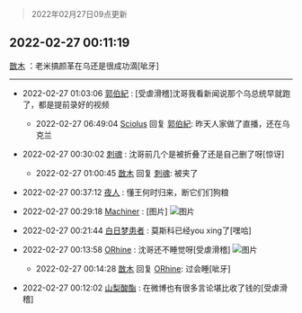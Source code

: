 > 2022年02月27日09点更新
<link rel="stylesheet" href="https://cdn.jsdelivr.net/gh/taotie6/sampleJSON@main/css/photo_show.css">
<meta name="referrer" content="no-referrer" />


 ## 2022-02-27 00:11:19 

 [㪚木](https://www.coolapk.com/feed/33850493?shareKey=ZTViYWZhMGMxNmYzNjIxYTZhZTk~) ：老米搞颜革在乌还是很成功滴[呲牙] 

<div class="album">
</div>

 ------- 

- 2022-02-27 01:03:06 [郭伯紀](uid=2859803) : [受虐滑稽]沈哥我看新闻说那个乌总统早就跑了，都是提前录好的视频 

    - 2022-02-27 06:49:04 [Sciolus](uid=992724) 回复 [郭伯紀](uid=2859803): 昨天人家做了直播，还在乌克兰 

- 2022-02-27 00:30:02 [刺魂](uid=1662383) : 沈哥前几个是被折叠了还是自己删了呀[惊讶] 

    - 2022-02-27 01:00:45 [㪚木](uid=1081091) 回复 [刺魂](uid=1662383): 被夹了 

- 2022-02-27 00:37:12 [夜人](uid=561987) : 懂王何时归来，断它们们狗粮 

- 2022-02-27 00:29:18 [Machiner](uid=3114536) : [图片] ![图片](https://image.coolapk.com/feed/2022/0227/00/3114536_b36493a9_2958_1684_966@123x75.jpeg)

- 2022-02-27 00:21:44 [白日梦患者](uid=533502) : 莫斯科已经you xing了[嘿哈] 

- 2022-02-27 00:13:58 [ORhine](uid=3247844) : 沈哥还不睡觉呀[受虐滑稽] ![图片](https://image.coolapk.com/feed/2022/0227/00/3247844_f4b1a2a8_2037_4117_606@1450x2048.jpeg)

    - 2022-02-27 00:14:28 [㪚木](uid=1081091) 回复 [ORhine](uid=3247844): 过会睡[呲牙] 

- 2022-02-27 00:12:02 [山梨酸酯](uid=2252235) : 在微博也有很多言论堪比收了钱的[受虐滑稽] 

